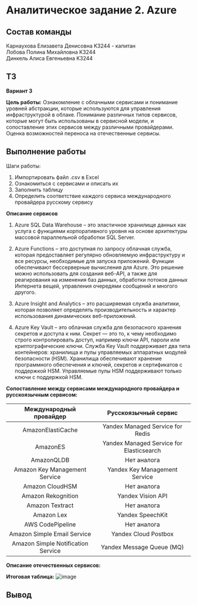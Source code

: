 # Аналитическое задание 2. Azure


## Состав команды

Карнаухова Елизавета Денисовна K3244 - капитан  
Лобова Полина Михайловна K3244  
Динкель Алиса Евгеньевна K3244  


## ТЗ

**Вариант 3**

**Цель работы:**
Ознакомление с облачными сервисами и понимание уровней абстракции, которые используются для управления инфраструктурой в облаке. Понимание различных типов сервисов, которые могут быть использованы в сервисной модели, и сопоставление этих сервисов между различными провайдерами. Оценка возможностей переноса на отечественные сервисы.


## Выполнение работы

Шаги работы:
1. Импортировать файл .csv в Excel
2. Ознакомиться с сервисами и описать их
3. Заполнить таблицу
4. Определить соответствие каждого сервиса международного провайдера русскому сервису

**Описание сервисов**
1. Azure SQL Data Warehouse – это эластичное хранилище данных как услуга с функциями корпоративного уровня на основе архитектуры массовой параллельной обработки SQL Server.

2. Azure Functions – это доступная по запросу облачная служба, которая предоставляет регулярно обновляемую инфраструктуру и все ресурсы, необходимые для запуска приложений. Функции обеспечивают бессерверные вычисления для Azure. Это решение можно использовать для создания веб-API, а также для реагирования на изменения баз данных, обработки потоков данных Интернета вещей, управления очередями сообщений и многого другого.

3. Azure Insight and Analytics – это расширяемая служба аналитики, которая позволяет определять производительность и характер использования динамических веб-приложений.

4. Azure Key Vault – это облачная служба для безопасного хранения секретов и доступа к ним. Секрет — это то, к чему необходимо строго контролировать доступ, например ключи API, пароли или криптографические ключи. Служба Key Vault поддерживает два типа контейнеров: хранилища и пулы управляемых аппаратных модулей безопасности (HSM). Хранилища обеспечивают хранение программного обеспечения и ключей, секретов и сертификатов с поддержкой HSM. Управляемые пулы HSM поддерживают только ключи с поддержкой HSM.

**Сопоставление между сервисами международного провайдера и русскоязычным сервисом:**

| Международный провайдер            | Русскоязычный сервис                     |
|:----------------------------------:|:----------------------------------------:|
| AmazonElastiCache                  | Yandex Managed Service for Redis         |
| AmazonES                           | Yandex Managed Service for Elasticsearch |
| AmazonQLDB                         | Нет аналога                              |
| Amazon Key Management Service      | Yandex Key Management Service            |
| Amazon CloudHSM                    | Нет аналога                              |
| Amazon Rekognition                 | Yandex Vision API			|
| Amazon Textract                    | Нет аналога				|
| Amazon Lex                         | Yandex SpeechKit				|
| AWS CodePipeline                   | Нет аналога				|
| Amazon Simple Email Service        | Yandex Cloud Postbox			|
| Amazon Simple Notification Service | Yandex Message Queue (MQ)		|


**Описание отечественных сервисов:**



**Итоговая таблица:**
![image](https://github.com/MrRetyNine/Devops_lab/assets/112976351/20478041-2594-4d42-85a1-3de92514d956)


## Вывод



